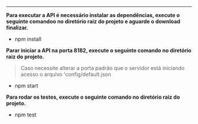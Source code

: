 ___
**Para executar a API é necessário instalar as dependências, execute o seguinte comandoo no diretório raiz do projeto e aguarde o download finalizar.**
- npm install

**Parar iniciar a API na porta 8182, execute o seguinte comando no diretório raiz do projeto.**
>Caso necessite alterar a porta padrão que o servidor está iniciando acesso o arquivo 'config/default.json
- npm start

**Para rodar os testes, execute o seguinte comando no diretório raiz do projeto.**
- npm test
